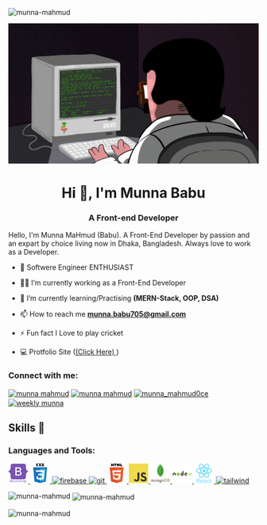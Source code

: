 <p align="left"> <img src="https://komarev.com/ghpvc/?username=munna-mahmud&label=Profile%20views&color=0e75b6&style=flat" alt="munna-mahmud" /> </p>
<img src="programming.gif" alt="munna-mahmud" />

<h1 align="center">Hi 👋, I'm Munna Babu</h1>
<h3 align="center">A Front-end Developer</h3>

<p >Hello, I'm Munna MaHmud (Babu). A Front-End Developer by passion and an expart by choice living now in Dhaka, Bangladesh. Always love to work as a Developer.  </p>

- 🔭 Softwere Engineer ENTHUSIAST

- 👨‍💻 I’m currently working as a Front-End Developer

- 🌱 I’m currently learning/Practising **(MERN-Stack, OOP, DSA)**

- 📫 How to reach me **munna.babu705@gmail.com**

- ⚡ Fun fact I Love to play cricket

- 💻 Protfolio Site (<a href="https://munna-protfolio.netlify.app/" target="blank">(Click Here) </a>) 

<h3 align="left">Connect with me:</h3>
<p align="left">
<a href="https://www.linkedin.com/in/munna-babu28/" target="blank"><img align="center" src="https://raw.githubusercontent.com/rahuldkjain/github-profile-readme-generator/master/src/images/icons/Social/linked-in-alt.svg" alt="munna mahmud" height="30" width="40" /></a>
<a href="https://www.facebook.com/munnaMaHmud4/" target="blank"><img align="center" src="https://raw.githubusercontent.com/rahuldkjain/github-profile-readme-generator/master/src/images/icons/Social/facebook.svg" alt="munna mahmud" height="30" width="40" /></a>
<a href="https://instagram.com/munna_mahmud0ce" target="blank"><img align="center" src="https://raw.githubusercontent.com/rahuldkjain/github-profile-readme-generator/master/src/images/icons/Social/instagram.svg" alt="munna_mahmud0ce" height="30" width="40" /></a>
<a href="https://www.youtube.com/channel/UCmhuh1uQ77Qbc6_GCEFij3w" target="blank"><img align="center" src="https://raw.githubusercontent.com/rahuldkjain/github-profile-readme-generator/master/src/images/icons/Social/youtube.svg" alt="weekly munna" height="30" width="40" /></a>
</p>


## Skills 🚀
<h3 align="left">Languages and Tools:</h3>
<a href="https://getbootstrap.com" target="_blank"> <img src="https://raw.githubusercontent.com/devicons/devicon/master/icons/bootstrap/bootstrap-plain-wordmark.svg" alt="bootstrap" width="40" height="40"/> </a> <a href="https://www.w3schools.com/css/" target="_blank"> <img src="https://raw.githubusercontent.com/devicons/devicon/master/icons/css3/css3-original-wordmark.svg" alt="css3" width="40" height="40"/> </a> <a href="https://firebase.google.com/" target="_blank"> <img src="https://www.vectorlogo.zone/logos/firebase/firebase-icon.svg" alt="firebase" width="40" height="40"/> </a> <a href="https://git-scm.com/" target="_blank"> <img src="https://www.vectorlogo.zone/logos/git-scm/git-scm-icon.svg" alt="git" width="40" height="40"/> </a> <a href="https://www.w3.org/html/" target="_blank"> <img src="https://raw.githubusercontent.com/devicons/devicon/master/icons/html5/html5-original-wordmark.svg" alt="html5" width="40" height="40"/> </a> <a href="https://developer.mozilla.org/en-US/docs/Web/JavaScript" target="_blank"> <img src="https://raw.githubusercontent.com/devicons/devicon/master/icons/javascript/javascript-original.svg" alt="javascript" width="40" height="40"/> </a> <a href="https://www.mongodb.com/" target="_blank"> <img src="https://raw.githubusercontent.com/devicons/devicon/master/icons/mongodb/mongodb-original-wordmark.svg" alt="mongodb" width="40" height="40"/> </a> <a href="https://nodejs.org" target="_blank"> <img src="https://raw.githubusercontent.com/devicons/devicon/master/icons/nodejs/nodejs-original-wordmark.svg" alt="nodejs" width="40" height="40"/> </a> <a href="https://reactjs.org/" target="_blank"> <img src="https://raw.githubusercontent.com/devicons/devicon/master/icons/react/react-original-wordmark.svg" alt="react" width="40" height="40"/> </a> <a href="https://tailwindcss.com/" target="_blank"> <img src="https://www.vectorlogo.zone/logos/tailwindcss/tailwindcss-icon.svg" alt="tailwind" width="40" height="40"/> </a> 

<!-- ![](https://img.shields.io/badge/HTML5-E34F26?style=for-the-badge&logo=html5&logoColor=white)
![](https://img.shields.io/badge/CSS3-1572B6?style=for-the-badge&logo=css3&logoColor=white)
![](https://img.shields.io/badge/Sass-CC6699?style=for-the-badge&logo=sass&logoColor=white)
![](https://img.shields.io/badge/React-20232A?style=for-the-badge&logo=react&logoColor=61DAFB)
![](https://img.shields.io/badge/Styled%20Components-d06ebe?style=for-the-badge&logo=styled-components&logoColor=white)
![](https://img.shields.io/badge/JavaScript-F7DF1E?style=for-the-badge&logo=javascript&logoColor=black)
![](https://img.shields.io/badge/Typescript-2f74c0?style=for-the-badge&logo=typescript&logoColor=white)
![](https://img.shields.io/badge/Node.js-43853D?style=for-the-badge&logo=node.js&logoColor=white)
![](https://img.shields.io/badge/Express.js-404D59?style=for-the-badge)
![](https://img.shields.io/badge/MongoDB-4EA94B?style=for-the-badge&logo=mongodb&logoColor=white) -->





<p><img align="left" src="https://github-readme-stats.vercel.app/api/top-langs?username=munna-mahmud&show_icons=true&locale=en&layout=compact" alt="munna-mahmud" /></p>


<p>&nbsp;<img align="center" src="https://github-readme-stats.vercel.app/api?username=munna-mahmud&show_icons=true&locale=en" alt="munna-mahmud" /></p>

<p><img align="center" src="https://github-readme-streak-stats.herokuapp.com/?user=munna-mahmud&" alt="munna-mahmud" /></p>

